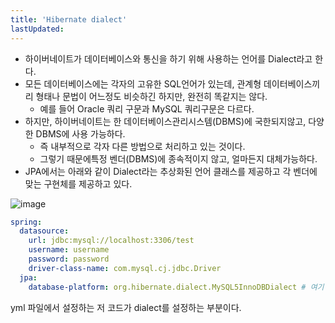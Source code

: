 ```yaml
---
title: 'Hibernate dialect'
lastUpdated: 
---
```


- 하이버네이트가 데이터베이스와 통신을 하기 위해 사용하는 언어를 Dialect라고 한다.
- 모든 데이터베이스에는 각자의 고유한 SQL언어가 있는데, 관계형 데이터베이스끼리 형태나 문법이 어느정도 비슷하긴 하지만, 완전히 똑같지는 않다.
    - 예를 들어 Oracle 쿼리 구문과 MySQL 쿼리구문은 다르다.
- 하지만, 하이버네이트는 한 데이터베이스관리시스템(DBMS)에 국한되지않고, 다양한 DBMS에 사용 가능하다.
    - 즉 내부적으로 각자 다른 방법으로 처리하고 있는 것이다.
    - 그렇기 때문에특정 벤더(DBMS)에 종속적이지 않고, 얼마든지 대체가능하다.
- JPA에서는 아래와 같이 Dialect라는 추상화된 언어 클래스를 제공하고 각 벤더에 맞는 구현체를 제공하고 있다.

![image](https://user-images.githubusercontent.com/81006587/209959785-be3c3467-c9bb-4bb2-ba94-c4a2005cd86d.png)

```yml
spring:
  datasource:
    url: jdbc:mysql://localhost:3306/test
    username: username
    password: password
    driver-class-name: com.mysql.cj.jdbc.Driver
  jpa:
    database-platform: org.hibernate.dialect.MySQL5InnoDBDialect # 여기
```

yml 파일에서 설정하는 저 코드가 dialect를 설정하는 부분이다.